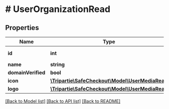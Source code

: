# # UserOrganizationRead

## Properties

Name | Type | Description | Notes
------------ | ------------- | ------------- | -------------
**id** | **int** |  | [optional] [readonly]
**name** | **string** |  |
**domainVerified** | **bool** |  | [optional]
**icon** | [**\Tripartie\SafeCheckout\Model\UserMediaRead**](UserMediaRead.md) |  | [optional]
**logo** | [**\Tripartie\SafeCheckout\Model\UserMediaRead**](UserMediaRead.md) |  | [optional]

[[Back to Model list]](../../README.md#models) [[Back to API list]](../../README.md#endpoints) [[Back to README]](../../README.md)
